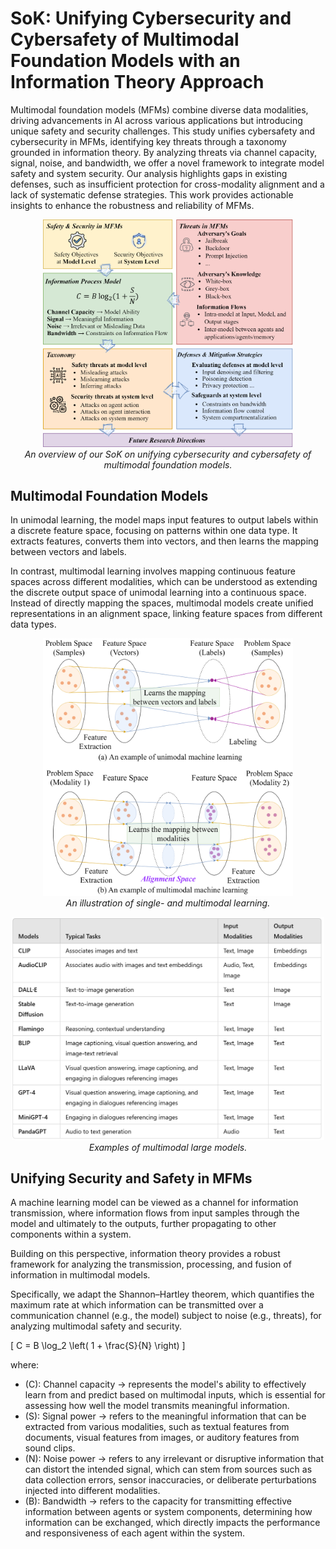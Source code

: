 # SoK: Unifying Cybersecurity and Cybersafety of Multimodal Foundation Models with an Information Theory Approach
Multimodal foundation models (MFMs) combine diverse data modalities, driving advancements in AI across various applications but introducing unique safety and security challenges. This study unifies cybersafety and cybersecurity in MFMs, identifying key threats through a taxonomy grounded in information theory. By analyzing threats via channel capacity, signal, noise, and bandwidth, we offer a novel framework to integrate model safety and system security. Our analysis highlights gaps in existing defenses, such as insufficient protection for cross-modality alignment and a lack of systematic defense strategies. This work provides actionable insights to enhance the robustness and reliability of MFMs.

<p align="center">
  <img src="sok.png" alt="overview" width="400">
  <br>
  <em>An overview of our SoK on unifying cybersecurity and cybersafety of multimodal foundation models.</em>
</p>

## Multimodal Foundation Models
In unimodal learning, the model maps input features to output labels within a discrete feature space, focusing on patterns within one data type. It extracts features, converts them into vectors, and then learns the mapping between vectors and labels.

In contrast, multimodal learning involves mapping continuous feature spaces across different modalities, which can be understood as extending the discrete output space of unimodal learning into a continuous space. Instead of directly mapping the spaces, multimodal models create unified representations in an alignment space, linking feature spaces from different data types. 

<p align="center">
  <img src="single_multi_ml.png" alt="single_multi" width="400">
  <br>
  <em>An illustration of single- and multimodal learning.</em>
</p>

<p align="center">
  <img src="models.PNG" alt="models" width="500">
  <br>
  <em>Examples of multimodal large models.</em>
</p>

## Unifying Security and Safety in MFMs

A machine learning model can be viewed as a channel for information transmission, where information flows from input samples through the model and ultimately to the outputs, further propagating to other components within a system.

Building on this perspective, information theory provides a robust framework for analyzing the transmission, processing, and fusion of information in multimodal models. 

Specifically, we adapt the Shannon–Hartley theorem, which quantifies the maximum rate at which information can be transmitted over a communication channel (e.g., the model) subject to noise (e.g., threats), for analyzing multimodal safety and security.

\[
C = B \log_2 \left( 1 + \frac{S}{N} \right)
\]

where:
- \(C\): Channel capacity -> represents the model's ability to effectively learn from and predict based on multimodal inputs, which is essential for assessing how well the model transmits meaningful information.
- \(S\): Signal power -> refers to the meaningful information that can be extracted from various modalities, such as textual features from documents, visual features from images, or auditory features from sound clips.
- \(N\): Noise power -> refers to any irrelevant or disruptive information that can distort the intended signal, which can stem from sources such as data collection errors, sensor inaccuracies, or deliberate perturbations injected into different modalities.
- \(B\): Bandwidth -> refers to the capacity for transmitting effective information between agents or system components, determining how information can be exchanged, which directly impacts the performance and responsiveness of each agent within the system. 









